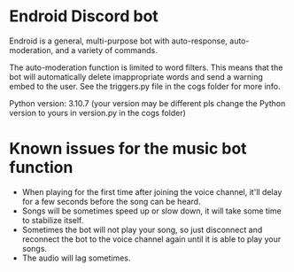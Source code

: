 # Endroid Discord bot
 Endroid is a general, multi-purpose bot with auto-response, auto-moderation, and a variety of commands.

 The auto-moderation function is limited to word filters. This means that the bot will automatically delete imappropriate words and send a warning embed to the user. See the triggers.py file in the cogs folder for more info.

 Python version: 3.10.7 (your version may be different
 pls change the Python version to yours in version.py in the cogs folder)

# Known issues for the music bot function
 - When playing for the first time after joining the voice channel, it'll delay for a few seconds before the song can be heard.
 - Songs will be sometimes speed up or slow down, it will take some time to stabilize itself.
 - Sometimes the bot will not play your song, so just disconnect and reconnect the bot to the voice channel again until it is able to play your songs.
 - The audio will lag sometimes.